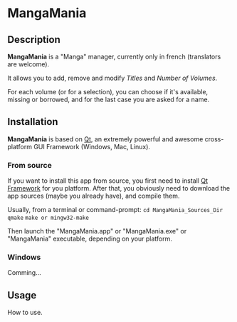 MangaMania
==========

Description
-----------
**MangaMania** is a "Manga" manager, currently only in french (translators are welcome).

It allows you to add, remove and modify _Titles_ and _Number of Volumes_.

For each volume (or for a selection), you can choose if it's available, missing or borrowed, and for the last case you are asked for a name.

Installation
------------
**MangaMania** is based on [Qt](http://qt.nokia.com/), an extremely powerful and awesome cross-platform GUI Framework (Windows, Mac, Linux).

### From source ###
If you want to install this app from source, you first need to install [Qt Framework](http://qt.nokia.com/) for you platform.
After that, you obviously need to download the app sources (maybe you already have), and compile them.

Usually, from a terminal or command-prompt:
`cd MangaMania_Sources_Dir`
`qmake`
`make or mingw32-make`

Then launch the "MangaMania.app" or "MangaMania.exe" or "MangaMania" executable, depending on your platform.

### Windows ###
Comming...

Usage
-----
How to use.